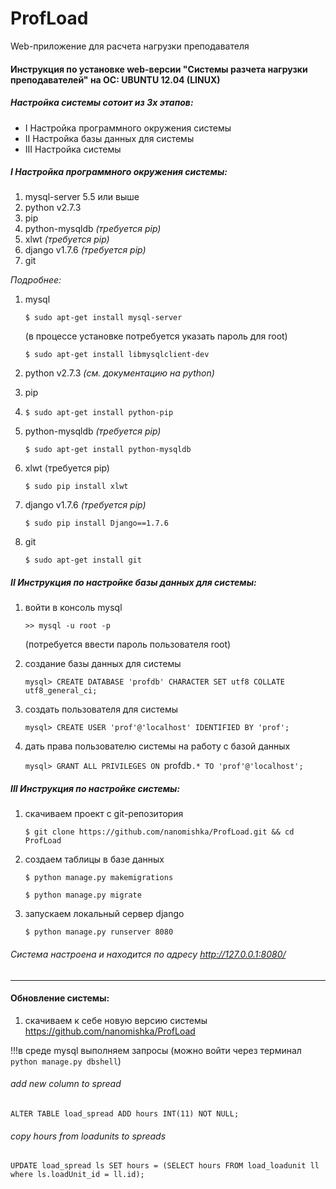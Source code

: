 # ProfLoad
Web-приложение для расчета нагрузки преподавателя

#### Инструкция по установке web-версии "Системы разчета нагрузки преподавателей" на ОС: UBUNTU 12.04 (LINUX)

##### Настройка системы сотоит из 3х этапов:
* I Настройка программного окружения системы
* II Настройка базы данных для системы
* III Настройка системы

##### I Настройка программного окружения системы:
1. mysql-server 5.5 или выше
2. python v2.7.3
3. pip
4. python-mysqldb _(требуется pip)_
5. xlwt _(требуется pip)_
6. django v1.7.6 _(требуется pip)_
7. git

_Подробнее:_

1. mysql

	`$ sudo apt-get install mysql-server` 
	
	(в процессе установке потребуется указать пароль для root)
	
	`$ sudo apt-get install libmysqlclient-dev`
2. python v2.7.3 _(см. документацию на python)_
3. pip
4. 
	`$ sudo apt-get install python-pip`
4. python-mysqldb _(требуется pip)_

	`$ sudo apt-get install python-mysqldb`
5. xlwt (требуется pip)

	`$ sudo pip install xlwt`
6. django v1.7.6 _(требуется pip)_

	`$ sudo pip install Django==1.7.6`
7. git

	`$ sudo apt-get install git`


#####  II Инструкция по настройке базы данных для системы:
1. войти в консоль mysql
	
	`>> mysql -u root -p`

	(потребуется ввести пароль пользователя root)
2. создание базы данных для системы
	
	`mysql> CREATE DATABASE 'profdb' CHARACTER SET utf8 COLLATE utf8_general_ci;`
3. создать пользователя для системы
	
	`mysql> CREATE USER 'prof'@'localhost' IDENTIFIED BY 'prof';`
4. дать права пользователю системы на работу с базой данных

	`mysql> GRANT ALL PRIVILEGES ON `profdb`.* TO 'prof'@'localhost';`


##### III Инструкция по настройке системы:
1. скачиваем проект с git-репозитория

	`$ git clone https://github.com/nanomishka/ProfLoad.git && cd ProfLoad`
2. создаем таблицы в базе данных

	`$ python manage.py makemigrations`
	
	`$ python manage.py migrate`
3. запускаем локальный сервер django

	`$ python manage.py runserver 8080`

###### Система настроена и находится по адресу http://127.0.0.1:8080/
_________________________________________________________
####  Обновление системы:

1. скачиваем к себе новую версию системы
https://github.com/nanomishka/ProfLoad

!!!в среде mysql выполняем запросы (можно войти через терминал `python manage.py dbshell`)

###### add new column to spread

`ALTER TABLE load_spread ADD hours INT(11) NOT NULL;`
	
###### copy hours from loadunits to spreads
	
`UPDATE load_spread ls SET hours = (SELECT hours FROM load_loadunit ll where ls.loadUnit_id = ll.id);`

